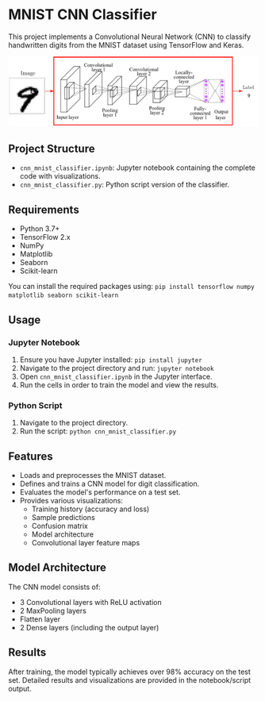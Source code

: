 # MNIST CNN Classifier

This project implements a Convolutional Neural Network (CNN) to classify handwritten digits from the MNIST dataset using TensorFlow and Keras.

![MNIST CNN Preview](/CNN-for-MNIST.png)

## Project Structure
- `cnn_mnist_classifier.ipynb`: Jupyter notebook containing the complete code with visualizations.
- `cnn_mnist_classifier.py`: Python script version of the classifier.

## Requirements

- Python 3.7+
- TensorFlow 2.x
- NumPy
- Matplotlib
- Seaborn
- Scikit-learn

You can install the required packages using:
`pip install tensorflow numpy matplotlib seaborn scikit-learn`

## Usage

### Jupyter Notebook

1. Ensure you have Jupyter installed: `pip install jupyter`
2. Navigate to the project directory and run: `jupyter notebook`
3. Open `cnn_mnist_classifier.ipynb` in the Jupyter interface.
4. Run the cells in order to train the model and view the results.

### Python Script

1. Navigate to the project directory.
2. Run the script: `python cnn_mnist_classifier.py`

## Features

- Loads and preprocesses the MNIST dataset.
- Defines and trains a CNN model for digit classification.
- Evaluates the model's performance on a test set.
- Provides various visualizations:
  - Training history (accuracy and loss)
  - Sample predictions
  - Confusion matrix
  - Model architecture
  - Convolutional layer feature maps

## Model Architecture

The CNN model consists of:
- 3 Convolutional layers with ReLU activation
- 2 MaxPooling layers
- Flatten layer
- 2 Dense layers (including the output layer)

## Results

After training, the model typically achieves over 98% accuracy on the test set. Detailed results and visualizations are provided in the notebook/script output.
